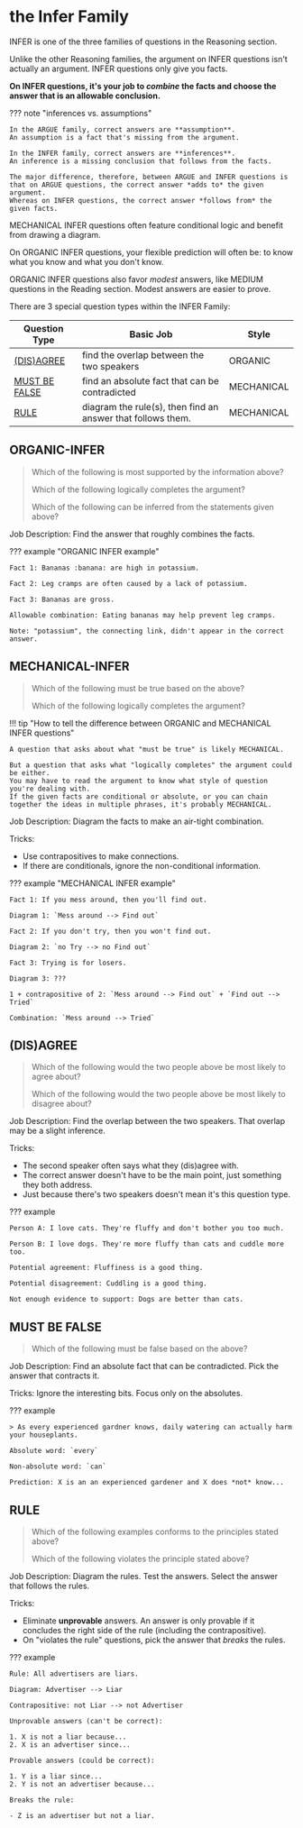 # the Infer Family

INFER is one of the three families of questions in the Reasoning section.

Unlike the other Reasoning families, the argument on INFER questions isn't actually an argument.
INFER questions only give you facts.

**On INFER questions, it's your job to *combine* the facts and choose the answer that is an allowable conclusion.**

??? note "inferences vs. assumptions"

    In the ARGUE family, correct answers are **assumption**. 
    An assumption is a fact that's missing from the argument.

    In the INFER family, correct answers are **inferences**.
    An inference is a missing conclusion that follows from the facts.

    The major difference, therefore, between ARGUE and INFER questions is that on ARGUE questions, the correct answer *adds to* the given argument. 
    Whereas on INFER questions, the correct answer *follows from* the given facts.

MECHANICAL INFER questions often feature conditional logic and benefit from drawing a diagram.

On ORGANIC INFER questions, your flexible prediction will often be: to know what you know and what you don't know.

ORGANIC INFER questions also favor *modest* answers, like MEDIUM questions in the Reading section.
Modest answers are easier to prove.

There are 3 special question types within the INFER Family:

Question Type | Basic Job | Style
-- | -- | --
[(DIS)AGREE](#disagree) | find the overlap between the two speakers | ORGANIC
[MUST BE FALSE](#must-be-false) | find an absolute fact that can be contradicted | MECHANICAL
[RULE](#rule) | diagram the rule(s), then find an answer that follows them. | MECHANICAL

## ORGANIC-INFER

> Which of the following is most supported by the information above?
>
> Which of the following logically completes the argument?
>
> Which of the following can be inferred from the statements given above?

Job Description: Find the answer that roughly combines the facts.

??? example "ORGANIC INFER example"

    Fact 1: Bananas :banana: are high in potassium.

    Fact 2: Leg cramps are often caused by a lack of potassium.

    Fact 3: Bananas are gross.

    Allowable combination: Eating bananas may help prevent leg cramps.

    Note: "potassium", the connecting link, didn't appear in the correct answer.

## MECHANICAL-INFER

> Which of the following must be true based on the above?
>
> Which of the following logically completes the argument?

!!! tip "How to tell the difference between ORGANIC and MECHANICAL INFER questions"

    A question that asks about what "must be true" is likely MECHANICAL.

    But a question that asks what "logically completes" the argument could be either.
    You may have to read the argument to know what style of question you're dealing with.
    If the given facts are conditional or absolute, or you can chain together the ideas in multiple phrases, it's probably MECHANICAL.

Job Description: Diagram the facts to make an air-tight combination.

Tricks:

- Use contrapositives to make connections.
- If there are conditionals, ignore the non-conditional information.

??? example "MECHANICAL INFER example"

    Fact 1: If you mess around, then you'll find out.

    Diagram 1: `Mess around --> Find out`

    Fact 2: If you don't try, then you won't find out.

    Diagram 2: `no Try --> no Find out`

    Fact 3: Trying is for losers.

    Diagram 3: ???

    1 + contrapositive of 2: `Mess around --> Find out` + `Find out --> Tried`

    Combination: `Mess around --> Tried`

## (DIS)AGREE

> Which of the following would the two people above be most likely to agree about?
>
> Which of the following would the two people above be most likely to disagree about?

Job Description: Find the overlap between the two speakers. That overlap may be a slight inference.

Tricks:

- The second speaker often says what they (dis)agree with.
- The correct answer doesn't have to be the main point, just something they both address.
- Just because there's two speakers doesn't mean it's this question type.

??? example

    Person A: I love cats. They're fluffy and don't bother you too much.

    Person B: I love dogs. They're more fluffy than cats and cuddle more too.

    Potential agreement: Fluffiness is a good thing.
    
    Potential disagreement: Cuddling is a good thing.

    Not enough evidence to support: Dogs are better than cats.

## MUST BE FALSE

> Which of the following must be false based on the above?

Job Description: Find an absolute fact that can be contradicted. Pick the answer that contracts it.

Tricks: Ignore the interesting bits. Focus only on the absolutes.

??? example

    > As every experienced gardner knows, daily watering can actually harm your houseplants. 

    Absolute word: `every`

    Non-absolute word: `can`

    Prediction: X is an an experienced gardener and X does *not* know...

## RULE

> Which of the following examples conforms to the principles stated above?
>
> Which of the following violates the principle stated above?

Job Description: Diagram the rules. Test the answers. Select the answer that follows the rules.

Tricks:

- Eliminate **unprovable** answers. An answer is only provable if it concludes the right side of the rule (including the contrapositive).
- On "violates the rule" questions, pick the answer that *breaks* the rules.

??? example

    Rule: All advertisers are liars.

    Diagram: Advertiser --> Liar

    Contrapositive: not Liar --> not Advertiser

    Unprovable answers (can't be correct):

    1. X is not a liar because...
    2. X is an advertiser since...

    Provable answers (could be correct):

    1. Y is a liar since...
    2. Y is not an advertiser because...

    Breaks the rule:

    - Z is an advertiser but not a liar.
